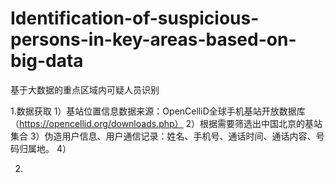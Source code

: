 # Identification-of-suspicious-persons-in-key-areas-based-on-big-data
基于大数据的重点区域内可疑人员识别

1.数据获取
1）基站位置信息数据来源：OpenCelliD全球手机基站开放数据库（https://opencellid.org/downloads.php）
2）根据需要筛选出中国北京的基站集合
3）伪造用户信息、用户通信记录：姓名、手机号、通话时间、通话内容、号码归属地。
4）

2.
